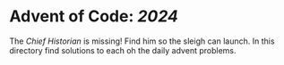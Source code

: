 # Advent of Code: _2024_

The _Chief Historian_ is missing!
Find him so the sleigh can launch.
In this directory find solutions to each oh the daily advent problems.
